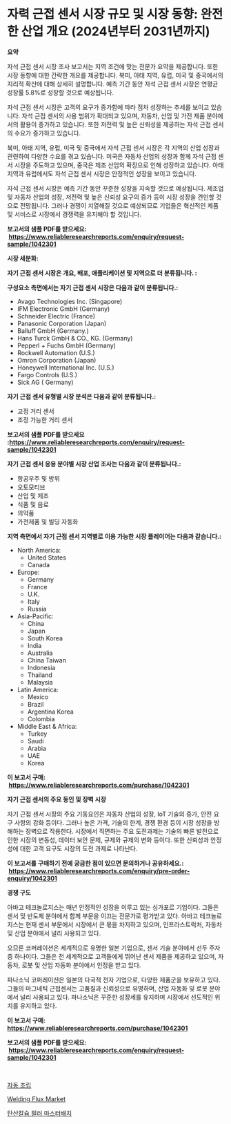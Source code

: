 <p><h1>자력 근접 센서 시장 규모 및 시장 동향: 완전한 산업 개요 (2024년부터 2031년까지)</h1></p><p><strong>요약</strong></p>
<p><p>자석 근접 센서 시장 조사 보고서는 지역 조건에 맞는 전문가 요약을 제공합니다. 또한 시장 동향에 대한 간략한 개요를 제공합니다. 북미, 아태 지역, 유럽, 미국 및 중국에서의 지리적 확산에 대해 상세히 설명합니다. 예측 기간 동안 자석 근접 센서 시장은 연평균 성장률 5.8%로 성장할 것으로 예상됩니다.</p><p>자석 근접 센서 시장은 고객의 요구가 증가함에 따라 점차 성장하는 추세를 보이고 있습니다. 자석 근접 센서의 사용 범위가 확대되고 있으며, 자동차, 산업 및 가전 제품 분야에서의 활용이 증가하고 있습니다. 또한 저전력 및 높은 신뢰성을 제공하는 자석 근접 센서의 수요가 증가하고 있습니다.</p><p>북미, 아태 지역, 유럽, 미국 및 중국에서 자석 근접 센서 시장은 각 지역의 산업 성장과 관련하여 다양한 수요를 겪고 있습니다. 미국은 자동차 산업의 성장과 함께 자석 근접 센서 시장을 주도하고 있으며, 중국은 제조 산업의 확장으로 인해 성장하고 있습니다. 아태 지역과 유럽에서도 자석 근접 센서 시장은 안정적인 성장을 보이고 있습니다.</p><p>자석 근접 센서 시장은 예측 기간 동안 꾸준한 성장을 지속할 것으로 예상됩니다. 제조업 및 자동차 산업의 성장, 저전력 및 높은 신뢰성 요구의 증가 등이 시장 성장을 견인할 것으로 전망됩니다. 그러나 경쟁이 치열해질 것으로 예상되므로 기업들은 혁신적인 제품 및 서비스로 시장에서 경쟁력을 유지해야 할 것입니다.</p></p>
<p><strong>보고서의 샘플 PDF를 받으세요: &nbsp;<a href="https://www.reliableresearchreports.com/enquiry/request-sample/1042301">https://www.reliableresearchreports.com/enquiry/request-sample/1042301</a></strong></p>
<p><strong>시장 세분화:</strong></p>
<p><strong> 자기 근접 센서 시장은 개요, 배포, 애플리케이션 및 지역으로 더 분류됩니다. :</strong></p>
<p><strong>구성요소 측면에서는 자기 근접 센서 시장은 다음과 같이 분류됩니다.:</strong></p>
<p><ul><li>Avago Technologies Inc. (Singapore)</li><li>IFM Electronic GmbH (Germany)</li><li>Schneider Electric (France)</li><li>Panasonic Corporation (Japan)</li><li>Balluff GmbH (Germany.)</li><li>Hans Turck GmbH & CO., KG. (Germany)</li><li>Pepperl + Fuchs GmbH (Germany)</li><li>Rockwell Automation (U.S.)</li><li>Omron Corporation (Japan)</li><li>Honeywell International Inc. (U.S.)</li><li>Fargo Controls (U.S.)</li><li>Sick AG ( Germany)</li></ul></p>
<p><strong> 자기 근접 센서 유형별 시장 분석은 다음과 같이 분류됩니다.:</strong></p>
<p><ul><li>고정 거리 센서</li><li>조정 가능한 거리 센서</li></ul></p>
<p><strong>보고서의 샘플 PDF를 받으세요 :<a href="https://www.reliableresearchreports.com/enquiry/request-sample/1042301">https://www.reliableresearchreports.com/enquiry/request-sample/1042301</a></strong></p>
<p><strong> 자기 근접 센서 응용 분야별 시장 산업 조사는 다음과 같이 분류됩니다.:</strong></p>
<p><ul><li>항공우주 및 방위</li><li>오토모티브</li><li>산업 및 제조</li><li>식품 및 음료</li><li>의약품</li><li>가전제품 및 빌딩 자동화</li></ul></p>
<p><strong>지역 측면에서 자기 근접 센서 지역별로 이용 가능한 시장 플레이어는 다음과 같습니다.:</strong></p>
<p><ul>
    <li>
        North America:
        <ul>
            <li>United States</li>
            <li>Canada</li>
        </ul>
    </li>
    <li>
        Europe:
        <ul>
            <li>Germany</li>
            <li>France</li>
            <li>U.K.</li>
            <li>Italy</li>
            <li>Russia</li>
        </ul>
    </li>
    <li>
        Asia-Pacific:
        <ul>
            <li>China</li>
            <li>Japan</li>
            <li>South Korea</li>
            <li>India</li>
            <li>Australia</li>
            <li>China Taiwan</li>
            <li>Indonesia</li>
            <li>Thailand</li>
            <li>Malaysia</li>
        </ul>
    </li>
    <li>
        Latin America:
        <ul>
            <li>Mexico</li>
            <li>Brazil</li>
            <li>Argentina Korea</li>
            <li>Colombia</li>
        </ul>
    </li>
    <li>
        Middle East & Africa:
        <ul>
            <li>Turkey</li>
            <li>Saudi</li>
            <li>Arabia</li>
            <li>UAE</li>
            <li>Korea</li>
        </ul>
    </li>
    </ul></p>
<p><strong>이 보고서 구매: &nbsp;<a href="https://www.reliableresearchreports.com/purchase/1042301">https://www.reliableresearchreports.com/purchase/1042301</a></strong></p>
<p><strong>자기 근접 센서의 주요 동인 및 장벽 시장</strong></p>
<p><p>자기 근접 센서 시장의 주요 기동요인은 자동차 산업의 성장, IoT 기술의 증가, 안전 요구 사항의 강화 등이다. 그러나 높은 가격, 기술의 한계, 경쟁 환경 등이 시장 성장을 방해하는 장벽으로 작용한다. 시장에서 직면하는 주요 도전과제는 기술의 빠른 발전으로 인한 시장의 변동성, 데이터 보안 문제, 규제와 규제의 변화 등이다. 또한 신뢰성과 안정성에 대한 고객 요구도 시장의 도전 과제로 나타난다.</p></p>
<p><strong>이 보고서를 구매하기 전에 궁금한 점이 있으면 문의하거나 공유하세요.: &nbsp;<a href="https://www.reliableresearchreports.com/enquiry/pre-order-enquiry/1042301">https://www.reliableresearchreports.com/enquiry/pre-order-enquiry/1042301</a></strong></p>
<p><strong>경쟁 구도</strong></p>
<p><p>아바고 테크놀로지스는 매년 안정적인 성장을 이루고 있는 싱가포르 기업이다. 그들은 센서 및 반도체 분야에서 함께 부문을 이끄는 전문가로 평가받고 있다. 아바고 테크놀로지스는 현재 센서 부문에서 시장에서 큰 몫을 차지하고 있으며, 인프라스트럭처, 자동차 및 산업 분야에서 널리 사용되고 있다.</p><p>오므론 코퍼레이션은 세계적으로 유명한 일본 기업으로, 센서 기술 분야에서 선두 주자 중 하나이다. 그들은 전 세계적으로 고객들에게 뛰어난 센서 제품을 제공하고 있으며, 자동차, 로봇 및 산업 자동화 분야에서 인정을 받고 있다.</p><p>파나소닉 코퍼레이션은 일본의 다국적 전자 기업으로, 다양한 제품군을 보유하고 있다. 그들의 마그네틱 근접센서는 고품질과 신뢰성으로 유명하며, 산업 자동화 및 로봇 분야에서 널리 사용되고 있다. 파나소닉은 꾸준한 성장세를 유지하며 시장에서 선도적인 위치를 유지하고 있다.</p></p>
<p><strong>이 보고서 구매: &nbsp; <a href="https://www.reliableresearchreports.com/purchase/1042301">https://www.reliableresearchreports.com/purchase/1042301</a></strong></p>
<p><strong>보고서의 샘플 PDF를 받으세요: &nbsp;<a href="https://www.reliableresearchreports.com/enquiry/request-sample/1042301">https://www.reliableresearchreports.com/enquiry/request-sample/1042301</a></strong><strong></strong></p>
<p>&nbsp;</p>
<p><p><a href="https://github.com/CliftonFisher9067/Market-Research-Report-List-1/blob/main/749363411169.md">자동 조립</a></p><p><a href="https://butternut-bug-553.notion.site/Decoding-the-Welding-Flux-Market-A-Deep-Dive-into-the-Latest-Market-Trends-Market-Segmentation-an-ca57e2d22c654c6e8bcf73b2fbe2f110">Welding Flux Market</a></p><p><a href="https://github.com/fernandotryO5lson96765/Market-Research-Report-List-1/blob/main/838279311170.md">탄산칼슘 필러 마스터배치</a></p></p>